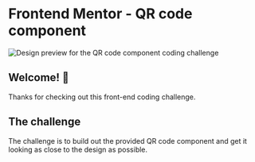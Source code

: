 # Frontend Mentor - QR code component

![Design preview for the QR code component coding challenge](https://www.frontendmentor.io/challenges/qr-code-component-iux_sIO_H)

## Welcome! 👋

Thanks for checking out this front-end coding challenge.

## The challenge

The challenge is to build out the provided QR code component and get it looking as close to the design as possible.

